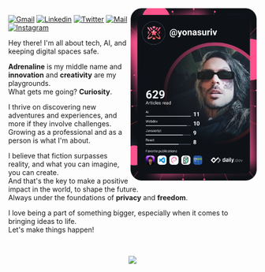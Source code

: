 

<!-- Dev Card -->
<!-- https://api.daily.dev/get?r=yonasuriv // Referral Code for DailyDev (Under Construction) -->
<a href="https://www.yonasuriv.com">
    <img
      width="256"
      align="right"
      src="https://github.com/yonasuriv/yonasuriv/blob/main/devcard.svg"
      alt="Jonathan Di Rico (yonasuriv) Developer Card"
    >
  </a>
</div>

<!-- ### Contact me -->
   [![Gmail](https://img.shields.io/badge/website-0A0A0A?style=for-the-badge&logo=dev.to&logoColor=white)](https://www.yonasuriv.com) [![Linkedin](https://img.shields.io/badge/LinkedIn-0077B5?style=for-the-badge&logo=linkedin&logoColor=white)](https://www.linkedin.com/in/yonadirico) [![Twitter](	https://img.shields.io/badge/Twitter-1DA1F2?style=for-the-badge&logo=twitter&logoColor=white)](https://twitter.com/yonasuriv) [![Mail](https://img.shields.io/badge/Email-8B89CC?style=for-the-badge&logo=protonmail&logoColor=white)](mailto:dev@yonasuriv.com) [![Instagram](https://img.shields.io/badge/Instagram-E4405F?style=for-the-badge&logo=instagram&logoColor=white)](https://www.instagram.com/yonadirico/) 

<!-- ### About -->
Hey there! I'm all about tech, AI, and keeping digital spaces safe. 

**Adrenaline** is my middle name and **innovation** and **creativity** are my playgrounds.<br> 
What gets me going? **Curiosity**. 

I thrive on discovering new adventures and experiences, and more if they involve challenges.<br> 
Growing as a professional and as a person is what I'm about.

I believe that fiction surpasses reality, and what you can imagine, you can create.<br> 
And that's the key to make a positive impact in the world, to shape the future.<br> 
Always under the foundations of **privacy** and **freedom**.

I love being a part of something bigger, especially when it comes to bringing ideas to life.<br>
Let's make things happen!

<!--
### Profile View Counter
![](https://komarev.com/ghpvc/?username=yonasuriv&color=dc143c&style=for-the-badge)

### Technologies
1. Web Development - **HTML5**, **CSS3**, **JavaScript**, **PHP**, **WordPress**,  
   **MongoDB** (NoSQL), **ExpressJS**, **ReactJS**, **NodeJS**
2. Software Development - **Shell Scripting** and **Python**
3. Mobile Applications - **Flutter**
4. Graphic Design - **Figma**
5. Virtualization - **Docker**
6. Version Control - **Git** and **GitHub**

### Interests
Extremely passionate about Technology, Science and Philosophy. These are the fields I like most:
- Full-Stack Development and Software Engineering
- Artificial Intelligence and Machine Learning
- Cybersecurity
- Cryptography 
- Blockchain

<!-- Badges 
![MongoDB](https://img.shields.io/badge/MongoDB-%234ea94b.svg?style=for-the-badge&logo=mongodb&logoColor=white) ![Express.js](https://img.shields.io/badge/express.js-%23404d59.svg?style=for-the-badge&logo=express&logoColor=%2361DAFB) ![React](https://img.shields.io/badge/react-%2320232a.svg?style=for-the-badge&logo=react&logoColor=%2361DAFB) ![NodeJS](https://img.shields.io/badge/node.js-6DA55F?style=for-the-badge&logo=node.js&logoColor=white)   

![WordPress](https://img.shields.io/badge/WordPress-%23117AC9.svg?style=for-the-badge&logo=WordPress&logoColor=white) ![PHP](https://img.shields.io/badge/php-%23777BB4.svg?style=for-the-badge&logo=php&logoColor=white) ![HTML5](https://img.shields.io/badge/html5-%23E34F26.svg?style=for-the-badge&logo=html5&logoColor=white) ![CSS3](https://img.shields.io/badge/css3-%231572B6.svg?style=for-the-badge&logo=css3&logoColor=white) ![JavaScript](https://img.shields.io/badge/javascript-%23323330.svg?style=for-the-badge&logo=javascript&logoColor=%23F7DF1E)  

![Git](https://img.shields.io/badge/git-%23F05033.svg?style=for-the-badge&logo=git&logoColor=white) ![Linux](https://img.shields.io/badge/Linux-FCC624?style=for-the-badge&logo=linux&logoColor=black) ![Shell Script](https://img.shields.io/badge/shell_script-%23121011.svg?style=for-the-badge&logo=gnu-bash&logoColor=white) ![Python](https://img.shields.io/badge/python-3670A0?style=for-the-badge&logo=python&logoColor=ffdd54) ![Solidity](https://img.shields.io/badge/Solidity-%23363636.svg?style=for-the-badge&logo=solidity&logoColor=white)
-->

<!-- Typing SVG -->
<!-- <p align="left"><strong><samp>「</samp></strong></p> -->
   <br>
   <p align="center">
          <image src="https://readme-typing-svg.herokuapp.com?color=d90081&lines=Are+you+a+one+or+a+zero%3F">
              </p>
    <!--<p align="right"><strong><samp>」</samp></strong></p> -->
